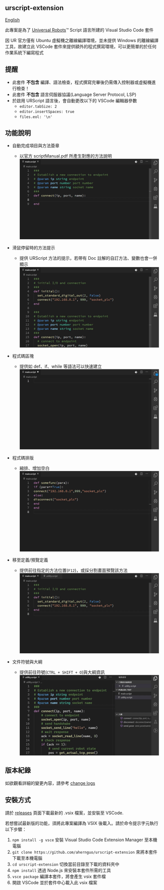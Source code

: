 ## urscript-extension

[English](README.md)

此專案是為了 [Universal Robots](https://www.universal-robots.com/)™ Script 語言所建的 Visual Studio Code 套件

因 UR 官方僅有 Ubuntu 虛擬機之離線編譯環境，並未提供 Windows 的離線編譯工具，故建立此 VSCode 套件來提供額外的程式撰寫環境，可以更簡單的於任何作業系統下編寫程式

## 提醒

- 此套件 **不包含** 編譯、語法檢查，程式撰寫完畢後仍需傳入控制器或虛擬機進行檢查！
- 此套件 **不包含** 語言伺服器協議(Language Server Protocol, LSP)
- 於啟用 URScript 語言後，會自動更改以下的 VSCode 編輯器參數
  - `editor.tabSize: 2`
  - `editor.insertSpaces: true`
  - `files.eol: '\n'`

## 功能說明

- 自動完成項目與方法簽章
  - 以官方 scriptManual.pdf 所產生對應的方法說明
    ![completion](resources/figures/completion_signatures.gif)

- 滑鼠停留時的方法提示
  - 提供 URScript 方法的提示，若帶有 Doc 註解的自訂方法、變數也會一併顯示
    ![hover](resources/figures/hover.gif)

- 程式碼區塊
  - 提供如 def、if、while 等語法可以快速建立
    ![snippet](resources/figures/snippets.gif)

- 程式碼排版
  - 縮排、增加空白
    ![format](resources/figures/format.gif)

- 移至定義/預覽定義
  - 提供前往指定的方法位置(`F12`)，或採分割畫面預覽該方法
    ![definition](resources/figures/go_definition.gif)

- 文件符號與大綱
  - 提供前往符號(`CTRL + SHIFT + O`)與大綱資訊
    ![symbols](resources/figures/symbols.gif)

## 版本紀錄

如欲觀看詳細的變更內容，請參考 [change logs](CHANGELOG.md)

## 安裝方式

請於 [releases](https://github.com/ahernguo/urscript-extension/releases) 頁面下載最新的 .vsix 檔案，並安裝至 VSCode.

若想嘗試最新版的功能，須將此專案編譯為 VSIX 後載入。請於命令提示字元執行以下步驟：

1.  `npm install -g vsce` 安裝 Visual Studio Code Extension Manager 至本機電腦
2.  `git clone https://github.com/ahernguo/urscript-extension` 來將本套件下載至本機電腦
3.  `cd urscript-extension` 切換當前目錄至下載的資料夾中
4.  `npm install` 透過 Node.js 來安裝本套件所需的工具
5.  `vsce package` 編譯本套件，將會產生 vsix 套件檔
6.  開啟 VSCode 並於套件中心載入此 vsix 檔案